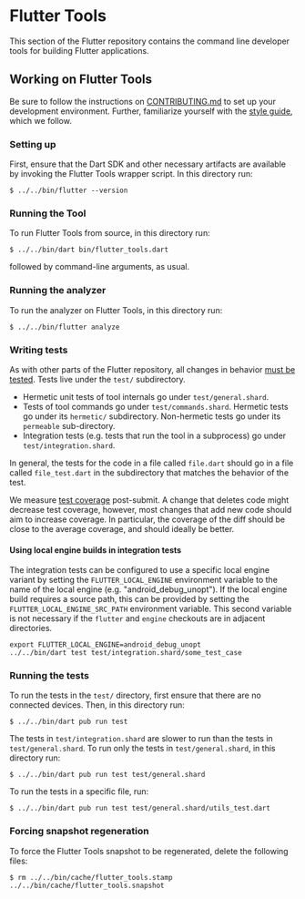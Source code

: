 # Flutter Tools

This section of the Flutter repository contains the command line developer tools
for building Flutter applications.

## Working on Flutter Tools

Be sure to follow the instructions on [CONTRIBUTING.md](../../CONTRIBUTING.md)
to set up your development environment. Further, familiarize yourself with the
[style guide](https://github.com/flutter/flutter/wiki/Style-guide-for-Flutter-repo),
which we follow.

### Setting up

First, ensure that the Dart SDK and other necessary artifacts are available by
invoking the Flutter Tools wrapper script. In this directory run:
```shell
$ ../../bin/flutter --version
```

### Running the Tool

To run Flutter Tools from source, in this directory run:
```shell
$ ../../bin/dart bin/flutter_tools.dart
```
followed by command-line arguments, as usual.


### Running the analyzer

To run the analyzer on Flutter Tools, in this directory run:
```shell
$ ../../bin/flutter analyze
```

### Writing tests

As with other parts of the Flutter repository, all changes in behavior [must be
tested](https://github.com/flutter/flutter/wiki/Style-guide-for-Flutter-repo#write-test-find-bug).
Tests live under the `test/` subdirectory.
- Hermetic unit tests of tool internals go under `test/general.shard`.
- Tests of tool commands go under `test/commands.shard`. Hermetic tests go under
  its `hermetic/` subdirectory. Non-hermetic tests go under its `permeable`
  sub-directory.
- Integration tests (e.g. tests that run the tool in a subprocess) go under
  `test/integration.shard`.

In general, the tests for the code in a file called `file.dart` should go in a
file called `file_test.dart` in the subdirectory that matches the behavior of
the test.

We measure [test coverage](https://codecov.io/gh/flutter/flutter) post-submit.
A change that deletes code might decrease test coverage, however, most changes
that add new code should aim to increase coverage. In particular, the coverage
of the diff should be close to the average coverage, and should ideally be
better.

#### Using local engine builds in integration tests

The integration tests can be configured to use a specific local engine
variant by setting the `FLUTTER_LOCAL_ENGINE` environment variable to the
name of the local engine (e.g. "android_debug_unopt"). If the local engine build
requires a source path, this can be provided by setting the `FLUTTER_LOCAL_ENGINE_SRC_PATH`
environment variable. This second variable is not necessary if the `flutter` and
`engine` checkouts are in adjacent directories.

```shell
export FLUTTER_LOCAL_ENGINE=android_debug_unopt
../../bin/dart test test/integration.shard/some_test_case
```

### Running the tests

To run the tests in the `test/` directory, first ensure that there are no
connected devices. Then, in this directory run:
```shell
$ ../../bin/dart pub run test
```

The tests in `test/integration.shard` are slower to run than the tests in
`test/general.shard`. To run only the tests in `test/general.shard`, in this
directory run:
```shell
$ ../../bin/dart pub run test test/general.shard
```

To run the tests in a specific file, run:
```shell
$ ../../bin/dart pub run test test/general.shard/utils_test.dart
```

### Forcing snapshot regeneration

To force the Flutter Tools snapshot to be regenerated, delete the following
files:
```shell
$ rm ../../bin/cache/flutter_tools.stamp ../../bin/cache/flutter_tools.snapshot
```
